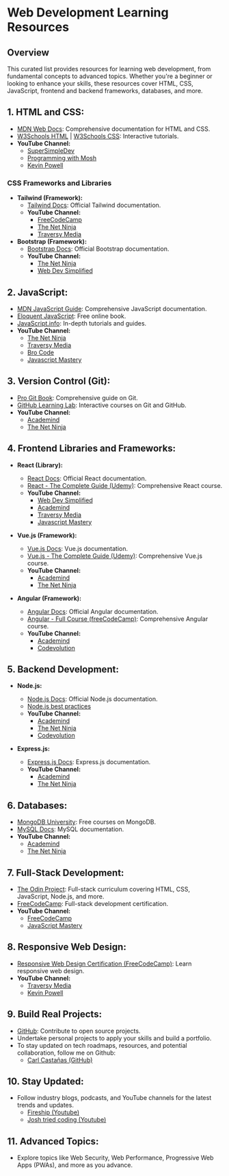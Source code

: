 # Web Development Learning Resources

## Overview

This curated list provides resources for learning web development, from fundamental concepts to advanced topics. Whether you're a beginner or looking to enhance your skills, these resources cover HTML, CSS, JavaScript, frontend and backend frameworks, databases, and more.

## 1. **HTML and CSS:**

-   [MDN Web Docs](https://developer.mozilla.org/en-US/docs/Web): Comprehensive documentation for HTML and CSS.
-   [W3Schools HTML](https://www.w3schools.com/html/) | [W3Schools CSS](https://www.w3schools.com/css/): Interactive tutorials.
-   **YouTube Channel:**
    -   [SuperSimpleDev](https://youtu.be/G3e-cpL7ofc?si=l4qUK1Vxl0zn4iHW)
    -   [Programming with Mosh](https://www.youtube.com/watch?v=qz0aGYrrlhU&t=2283s)
    -   [Kevin Powell](https://www.youtube.com/@Fireship)

### **CSS Frameworks and Libraries**

-   **Tailwind (Framework):**
    -   [Tailwind Docs](https://tailwindcss.com): Official Tailwind documentation.
    -   **YouTube Channel:**
        -   [FreeCodeCamp](https://www.youtube.com/c/Freecodecamp)
        -   [The Net Ninja](https://www.youtube.com/c/TheNetNinja)
        -   [Traversy Media](https://www.youtube.com/c/TraversyMedia)
-   **Bootstrap (Framework):**
    -   [Bootstrap Docs](https://getbootstrap.com): Official Bootstrap documentation.
    -   **YouTube Channel:**
        -   [The Net Ninja](https://www.youtube.com/c/TheNetNinja)
        -   [Web Dev Simplified](https://www.youtube.com/@WebDevSimplified)

## 2. **JavaScript:**

-   [MDN JavaScript Guide](https://developer.mozilla.org/en-US/docs/Web/JavaScript/Guide): Comprehensive JavaScript documentation.
-   [Eloquent JavaScript](https://eloquentjavascript.net/): Free online book.
-   [JavaScript.info](https://javascript.info/): In-depth tutorials and guides.
-   **YouTube Channel:**
    -   [The Net Ninja](https://www.youtube.com/c/TheNetNinja)
    -   [Traversy Media](https://www.youtube.com/c/TraversyMedia)
    -   [Bro Code](https://www.youtube.com/@BroCodez)
    -   [Javascript Mastery](https://www.youtube.com/@javascriptmastery)

## 3. **Version Control (Git):**

-   [Pro Git Book](https://git-scm.com/book/en/v2): Comprehensive guide on Git.
-   [GitHub Learning Lab](https://lab.github.com/): Interactive courses on Git and GitHub.
-   **YouTube Channel:**
    -   [Academind](https://www.youtube.com/c/Academind)
    -   [The Net Ninja](https://www.youtube.com/c/TheNetNinja)

## 4. **Frontend Libraries and Frameworks:**

-   **React (Library):**

    -   [React Docs](https://reactjs.org/docs/getting-started.html): Official React documentation.
    -   [React - The Complete Guide (Udemy)](https://www.udemy.com/course/react-the-complete-guide-incl-redux/): Comprehensive React course.
    -   **YouTube Channel:**
        -   [Web Dev Simplified](https://www.youtube.com/@WebDevSimplified)
        -   [Academind](https://www.youtube.com/c/Academind)
        -   [Traversy Media](https://www.youtube.com/c/TraversyMedia)
        -   [Javascript Mastery](https://www.youtube.com/@javascriptmastery)

-   **Vue.js (Framework):**

    -   [Vue.js Docs](https://vuejs.org/v2/guide/): Vue.js documentation.
    -   [Vue.js - The Complete Guide (Udemy)](https://www.udemy.com/course/vuejs-2-the-complete-guide/): Comprehensive Vue.js course.
    -   **YouTube Channel:**
        -   [Academind](https://www.youtube.com/c/Academind)
        -   [The Net Ninja](https://www.youtube.com/c/TheNetNinja)

-   **Angular (Framework):**
    -   [Angular Docs](https://angular.io/docs): Official Angular documentation.
    -   [Angular - Full Course (freeCodeCamp)](https://www.youtube.com/watch?v=htPYk6QxacQ): Comprehensive Angular course.
    -   **YouTube Channel:**
        -   [Academind](https://www.youtube.com/c/Academind)
        -   [Codevolution](https://www.youtube.com/c/Codevolution)

## 5. **Backend Development:**

-   **Node.js:**

    -   [Node.js Docs](https://nodejs.org/en/docs/): Official Node.js documentation.
    -   [Node.js best practices](https://github.com/goldbergyoni/nodebestpractices)
    -   **YouTube Channel:**
        -   [Academind](https://www.youtube.com/c/Academind)
        -   [The Net Ninja](https://www.youtube.com/c/TheNetNinja)
        -   [Codevolution](https://youtube.com/playlist?list=PLC3y8-rFHvwh8shCMHFA5kWxD9PaPwxaY&si=tJ689xesoizGMqh2)

-   **Express.js:**
    -   [Express.js Docs](https://expressjs.com/): Express.js documentation.
    -   **YouTube Channel:**
        -   [Academind](https://www.youtube.com/c/Academind)
        -   [The Net Ninja](https://www.youtube.com/c/TheNetNinja)

## 6. **Databases:**

-   [MongoDB University](https://university.mongodb.com/): Free courses on MongoDB.
-   [MySQL Docs](https://dev.mysql.com/doc/): MySQL documentation.
-   **YouTube Channel:**
    -   [Academind](https://www.youtube.com/c/Academind)
    -   [The Net Ninja](https://www.youtube.com/c/TheNetNinja)

## 7. **Full-Stack Development:**

-   [The Odin Project](https://www.theodinproject.com/): Full-stack curriculum covering HTML, CSS, JavaScript, Node.js, and more.
-   [FreeCodeCamp](https://www.freecodecamp.org/): Full-stack development certification.
-   **YouTube Channel:**
    -   [FreeCodeCamp](https://www.youtube.com/c/Freecodecamp)
    -   [JavaScript Mastery](https://www.youtube.com/@javascriptmastery)

## 8. **Responsive Web Design:**

-   [Responsive Web Design Certification (FreeCodeCamp)](https://www.freecodecamp.org/learn/): Learn responsive web design.
-   **YouTube Channel:**
    -   [Traversy Media](https://www.youtube.com/c/TraversyMedia)
    -   [Kevin Powell](https://www.youtube.com/@Fireship)

## 9. **Build Real Projects:**

-   [GitHub](https://github.com/): Contribute to open source projects.
-   Undertake personal projects to apply your skills and build a portfolio.
-   To stay updated on tech roadmaps, resources, and potential collaboration, follow me on Github:
    -   [Carl Castañas (GitHub)](https://github.com/carlcastanas)

## 10. **Stay Updated:**

-   Follow industry blogs, podcasts, and YouTube channels for the latest trends and updates.
    -   [Fireship (Youtube)](https://www.youtube.com/@Fireship)
    -   [Josh tried coding (Youtube)](https://www.youtube.com/@joshtriedcoding/videos)

## 11. **Advanced Topics:**

-   Explore topics like Web Security, Web Performance, Progressive Web Apps (PWAs), and more as you advance.
